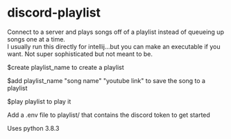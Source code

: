 # discord-playlist
Connect to a server and plays songs off of a playlist instead of queueing up songs one at a time.  
I usually run this directly for intellij...but you can make an executable if you want.  Not super sophisticated but not meant to be.

$create playlist_name to create a playlist

$add playlist_name "song name" "youtube link" to save the song to a playlist

$play playlist to play it

Add a .env file to playlist/ that contains the discord token to get started

Uses python 3.8.3
